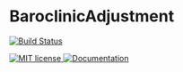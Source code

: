 # BaroclinicAdjustment

[![Build Status](https://github.com/simone-silvestri/BaroclinicAdjustment.jl/actions/workflows/CI.yml/badge.svg?branch=main)](https://github.com/simone-silvestri/BaroclinicAdjustment.jl/actions/workflows/CI.yml?query=branch%3Amain)

<a href="https://mit-license.org">
    <img alt="MIT license" src="https://img.shields.io/badge/License-MIT-blue.svg?style=flat-square">
</a>

<a href="https://simone-silvestri.github.io/WenoNeverworld.jl/dev">
    <img alt="Documentation" src="https://img.shields.io/badge/documentation-stable%20release-red?style=flat-square">
</a>